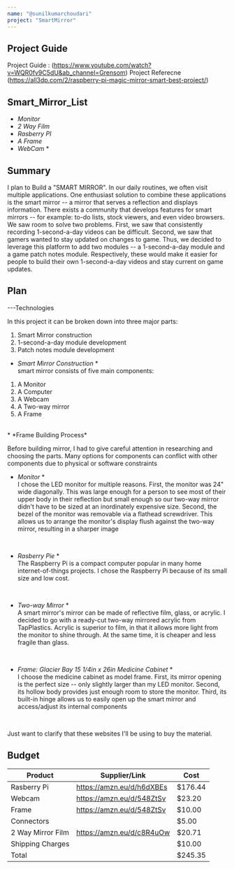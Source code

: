 ```yaml
---
name: "@sunilkumarchoudari"
project: "SmartMirror"
---
```


## Project Guide
Project Guide : (https://www.youtube.com/watch?v=WQR0fv9C5dU&ab_channel=Grensom)
Project Referecne (https://all3dp.com/2/raspberry-pi-magic-mirror-smart-best-project/)

## Smart_Mirror_List
* *Monitor*
* *2 Way Film*
* *Rasberry PI*
* *A Frame*
* *WebCam* *


## Summary

I plan to Build a "SMART MIRROR". In our daily routines, we often visit multiple applications. One enthusiast solution to combine these applications is the smart mirror -- a mirror that serves a reflection and displays information. There exists a
community that develops features for smart mirrors -- for example: to-do lists, stock viewers, and even video browsers. We saw room to solve two problems. First, we saw that consistently recording 1-second-a-day videos can be difficult. Second, 
we saw that gamers wanted to stay updated on changes to game. Thus, we decided to leverage this platform to add two modules -- a 1-second-a-day module and a game patch notes module. Respectively, these would make it easier for people to build their 
own 1-second-a-day videos and stay current on game updates.

## Plan
---Technologies

In this project it can be broken down into three major parts:
1. Smart Mirror construction
2. 1-second-a-day module development
3. Patch notes module development

* *Smart Mirror Construction* * <br>
smart mirror consists of five main components:
1. A Monitor
2. A Computer
3. A Webcam
4. A Two-way mirror
5. A Frame
<br>
* *Frame Building Process* 

Before building mirror, I had to give careful attention in researching and choosing the parts. Many
options for components can conflict with other components due to physical or software constraints

* *Monitor* * <br>
I chose the LED monitor for multiple reasons. First, the monitor was 24" wide diagonally.
This was large enough for a person to see most of their upper body in their reflection but small enough so
our two-way mirror didn't have to be sized at an inordinately expensive size. Second, the bezel of the
monitor was removable via a flathead screwdriver. This allows us to arrange the monitor's display flush
against the two-way mirror, resulting in a sharper image
<br>

* *Rasberry Pie* * <br>
The Raspberry Pi is a compact computer popular in many home internet-of-things projects. I chose
the Raspberry Pi because of its small size and low cost.
<br>

* *Two-way Mirror* * <br>
A smart mirror's mirror can be made of reflective film, glass, or acrylic. I decided to go with a ready-cut
two-way mirrored acrylic from TapPlastics. Acrylic is superior to film, in that it allows more light from the
monitor to shine through. At the same time, it is cheaper and less fragile than glass.
<br>

* *Frame: Glacier Bay 15 1/4in x 26in Medicine Cabinet* * <br>
I choose the medicine cabinet as model frame. First, its mirror opening is the perfect size -- only slightly
larger than my LED monitor. Second, its hollow body provides just enough room to store the monitor.
Third, its built-in hinge allows us to easily open up the smart mirror and access/adjust its internal
components
<br>

Just want to clarify that these websites I'll be using to buy the material.

## Budget

| Product           | Supplier/Link                         | Cost    |
| ---------------   | ------------------------------------- | ------  |
| Rasberry Pi       | https://amzn.eu/d/h6dXBEs             | $176.44 |
| Webcam            | https://amzn.eu/d/548ZtSv             | $23.20  |
| Frame             | https://amzn.eu/d/548ZtSv             | $10.00  |
| Connectors        |                                       | $5.00   |
| 2 Way Mirror Film | https://amzn.eu/d/c8R4uOw             | $20.71  |
| Shipping Charges  |                                       | $10.00  |
| Total             |                                       | $245.35 |
